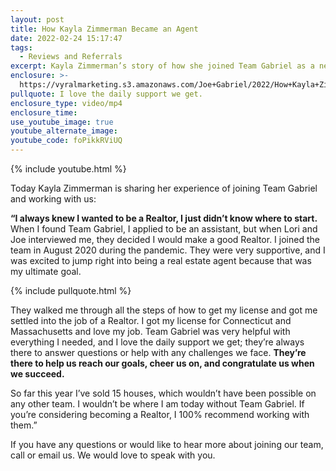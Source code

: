 ```yaml
---
layout: post
title: How Kayla Zimmerman Became an Agent
date: 2022-02-24 15:17:47
tags:
  - Reviews and Referrals
excerpt: Kayla Zimmerman’s story of how she joined Team Gabriel as a new agent.
enclosure: >-
  https://vyralmarketing.s3.amazonaws.com/Joe+Gabriel/2022/How+Kayla+Zimmerman+Became+an+Agent.mp4
pullquote: I love the daily support we get.
enclosure_type: video/mp4
enclosure_time:
use_youtube_image: true
youtube_alternate_image:
youtube_code: foPikkRViUQ
---
```

{% include youtube.html %}

Today Kayla Zimmerman is sharing her experience of joining Team Gabriel and working with us:

**“I always knew I wanted to be a Realtor, I just didn’t know where to start.** When I found Team Gabriel, I applied to be an assistant, but when Lori and Joe interviewed me, they decided I would make a good Realtor. I joined the team in August 2020 during the pandemic. They were very supportive, and I was excited to jump right into being a real estate agent because that was my ultimate goal.

{% include pullquote.html %}

They walked me through all the steps of how to get my license and got me settled into the job of a Realtor. I got my license for Connecticut and Massachusetts and love my job. Team Gabriel was very helpful with everything I needed, and I love the daily support we get; they’re always there to answer questions or help with any challenges we face. **They’re there to help us reach our goals, cheer us on, and congratulate us when we succeed.&nbsp;**

So far this year I’ve sold 15 houses, which wouldn’t have been possible on any other team. I wouldn’t be where I am today without Team Gabriel. If you’re considering becoming a Realtor, I 100% recommend working with them.”

If you have any questions or would like to hear more about joining our team, call or email us. We would love to speak with you.
